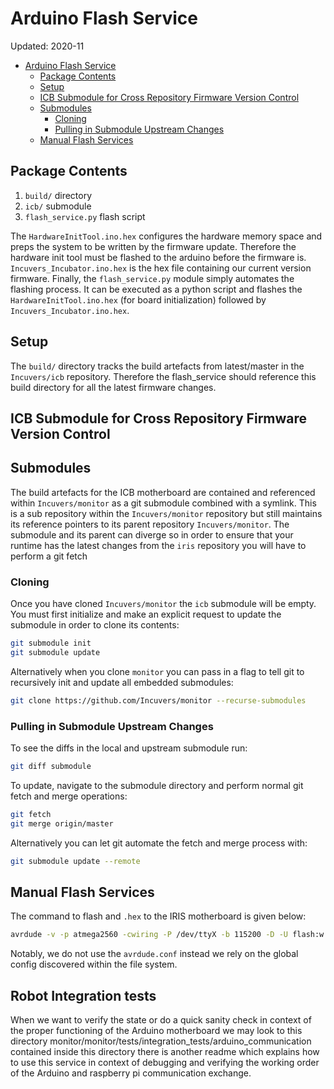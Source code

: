 # Arduino Flash Service
Updated: 2020-11

- [Arduino Flash Service](#arduino-flash-service)
  - [Package Contents](#package-contents)
  - [Setup](#setup)
  - [ICB Submodule for Cross Repository Firmware Version Control](#icb-submodule-for-cross-repository-firmware-version-control)
  - [Submodules](#submodules)
    - [Cloning](#cloning)
    - [Pulling in Submodule Upstream Changes](#pulling-in-submodule-upstream-changes)
  - [Manual Flash Services](#manual-flash-services)

## Package Contents
1. `build/` directory
2. `icb/` submodule
3. `flash_service.py` flash script

The `HardwareInitTool.ino.hex` configures the hardware memory space and preps the system to be written by the firmware update. Therefore the hardware init tool must be flashed to the arduino before the firmware is. `Incuvers_Incubator.ino.hex` is the hex file containing our current version firmware. Finally, the `flash_service.py` module simply automates the flashing process. It can be executed as a python script and flashes the `HardwareInitTool.ino.hex` (for board initialization) followed by `Incuvers_Incubator.ino.hex`.

## Setup
The `build/` directory tracks the build artefacts from latest/master in the `Incuvers/icb` repository. Therefore the flash_service should reference this build directory for all the latest firmware changes.

## ICB Submodule for Cross Repository Firmware Version Control
## Submodules
The build artefacts for the ICB motherboard are contained and referenced within `Incuvers/monitor` as a git submodule combined with a symlink. This is a sub repository within the `Incuvers/monitor` repository but still maintains its reference pointers to its parent repository `Incuvers/monitor`. The submodule and its parent can diverge so in order to ensure that your runtime has the latest changes from the `iris` repository you will have to perform a git fetch

### Cloning
Once you have cloned `Incuvers/monitor` the `icb` submodule will be empty. You must first initialize and make an explicit request to update the submodule in order to clone its contents:
```bash
git submodule init
git submodule update
```
Alternatively when you clone `monitor` you can pass in a flag to tell git to recursively init and update all embedded submodules:
```bash
git clone https://github.com/Incuvers/monitor --recurse-submodules
```
### Pulling in Submodule Upstream Changes
To see the diffs in the local and upstream submodule run:
```bash
git diff submodule
```

To update, navigate to the submodule directory and perform normal git fetch and merge operations:
```bash
git fetch
git merge origin/master
```

Alternatively you can let git automate the fetch and merge process with:
```bash
git submodule update --remote
```

## Manual Flash Services
The command to flash and `.hex` to the IRIS motherboard is given below:
```bash
avrdude -v -p atmega2560 -cwiring -P /dev/ttyX -b 115200 -D -U flash:w:{.hex file}:i
```
Notably, we do not use the `avrdude.conf` instead we rely on the global config discovered within the file system. 


## Robot Integration tests
When we want to verify the state or do a quick sanity check in context of the proper functioning of the Arduino motherboard we may look to this directory
monitor/monitor/tests/integration_tests/arduino_communication
 contained inside this directory there is another readme which explains how to use this service in context of debugging and verifying the working order of the Arduino and raspberry pi communication exchange.